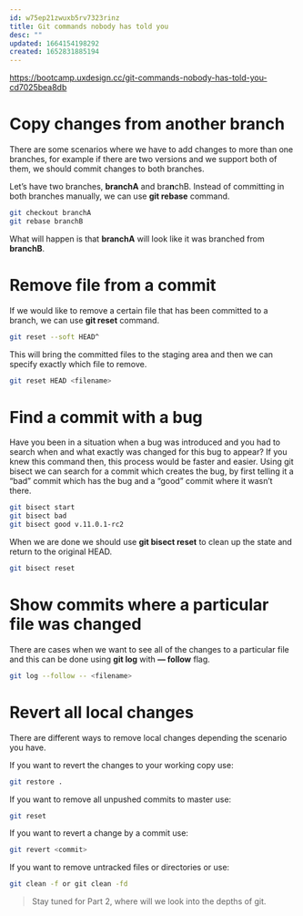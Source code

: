 ```yaml
---
id: w75ep21zwuxb5rv7323rinz
title: Git commands nobody has told you
desc: ""
updated: 1664154198292
created: 1652831885194
---
```


https://bootcamp.uxdesign.cc/git-commands-nobody-has-told-you-cd7025bea8db

# **Copy changes from another branch**

There are some scenarios where we have to add changes to more than one branches, for example if there are two versions and we support both of them, we should commit changes to both branches.

Let’s have two branches, **branchA** and bra**n**chB. Instead of committing in both branches manually, we can use **git rebase** command.

```bash
git checkout branchA
git rebase branchB
```

What will happen is that **branchA** will look like it was branched from **branchB**.

# Remove file from a commit

If we would like to remove a certain file that has been committed to a branch, we can use **git reset** command.

```bash
git reset --soft HEAD^
```

This will bring the committed files to the staging area and then we can specify exactly which file to remove.

```bash
git reset HEAD <filename>
```

# Find a commit with a bug

Have you been in a situation when a bug was introduced and you had to search when and what exactly was changed for this bug to appear? If you knew this command then, this process would be faster and easier. Using git bisect we can search for a commit which creates the bug, by first telling it a “bad” commit which has the bug and a “good” commit where it wasn’t there.

```bash
git bisect start
git bisect bad
git bisect good v.11.0.1-rc2
```

When we are done we should use **git bisect reset** to clean up the state and return to the original HEAD.

```bash
git bisect reset
```

# Show commits where a particular file was changed

There are cases when we want to see all of the changes to a particular file and this can be done using **git log** with **— follow** flag.

```bash
git log --follow -- <filename>
```

# Revert all local changes

There are different ways to remove local changes depending the scenario you have.

If you want to revert the changes to your working copy use:

```bash
git restore .
```

If you want to remove all unpushed commits to master use:

```bash
git reset
```

If you want to revert a change by a commit use:

```bash
git revert <commit>
```

If you want to remove untracked files or directories or use:

```bash
git clean -f or git clean -fd
```

> Stay tuned for Part 2, where will we look into the depths of git.
